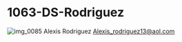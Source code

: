 # 1063-DS-Rodriguez
![img_0085](https://user-images.githubusercontent.com/35578384/35286932-d79f907e-0026-11e8-9d07-dbf796c5b081.jpg)
Alexis Rodriguez
Alexis_rodriguez13@aol.com
